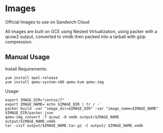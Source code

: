 # Images
Official Images to use on Sandwich Cloud

All images are built on GCE using Nested Virtualization, using packer with a
qcow2 output, converted to vmdk then packed into a tarball with gzip compression.

## Manual Usage

Install Requirements:

```
yum install epel-release
yum install qemu-system-x86 qemu-kvm qemu-img
```

Usage:

```
export IMAGE_DIR="centos/7"
export IMAGE_NAME=`echo $IMAGE_DIR | tr / -`
packer build -var "image_dir=$IMAGE_DIR" -var "image_name=$IMAGE_NAME" $IMAGE_DIR/packer.json
qemu-img convert -f qcow2 -O vmdk output/$IMAGE_NAME output/$IMAGE_NAME.vmdk
tar -cvzf output/$IMAGE_NAME.tar.gz -C output/ $IMAGE_NAME.vmdk
```
